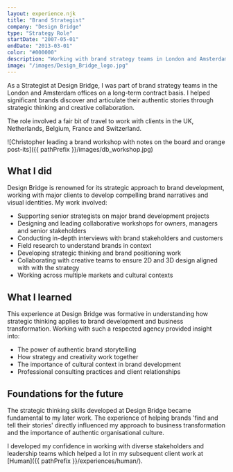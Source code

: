 ```yaml
---
layout: experience.njk
title: "Brand Strategist"
company: "Design Bridge"
type: "Strategy Role"
startDate: "2007-05-01"
endDate: "2013-03-01"
color: "#000000"
description: "Working with brand strategy teams in London and Amsterdam on long-term contract basis, helping significant brands find and tell their stories."
image: "/images/Design_Bridge_logo.jpg"
---
```



As a Strategist at Design Bridge, I was part of brand strategy teams in the London and Amsterdam offices on a long-term contract basis. I helped significant brands discover and articulate their authentic stories through strategic thinking and creative collaboration.

The role involved a fair bit of travel to work with clients in the UK, Netherlands, Belgium, France and Switzerland.

![Christopher leading a brand workshop with notes on the board and orange post-its]({{ pathPrefix }}/images/db_workshop.jpg)

## What I did

Design Bridge is renowned for its strategic approach to brand development, working with major clients to develop compelling brand narratives and visual identities. My work involved:

- Supporting senior strategists on major brand development projects
- Designing and leading collaborative workshops for owners, managers and senior stakeholders
- Conducting in-depth interviews with brand stakeholders and customers
- Field research to understand brands in context
- Developing strategic thinking and brand positioning work
- Collaborating with creative teams to ensure 2D and 3D design aligned with with the strategy
- Working across multiple markets and cultural contexts

## What I learned

This experience at Design Bridge was formative in understanding how strategic thinking applies to brand development and business transformation. Working with such a respected agency provided insight into:

- The power of authentic brand storytelling
- How strategy and creativity work together
- The importance of cultural context in brand development
- Professional consulting practices and client relationships

## Foundations for the future

The strategic thinking skills developed at Design Bridge became fundamental to my later work. The experience of helping brands 'find and tell their stories' directly influenced my approach to business transformation and the importance of authentic organisational culture.

I developed my confidence in working with diverse stakeholders and leadership teams which helped a lot in my subsequent client work at [Human]({{ pathPrefix }}/experiences/human/).